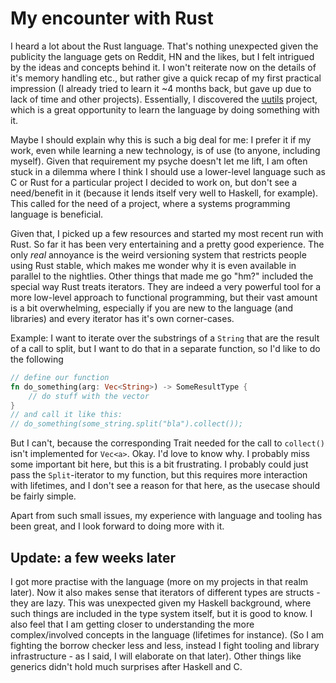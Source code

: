 # My encounter with Rust
I heard a lot about the Rust language. That's nothing unexpected
given the publicity the language gets on Reddit, HN and the likes,
but I felt intrigued by the ideas and concepts behind it. I won't
reiterate now on the details of it's memory handling etc., but rather
give a quick recap of my first practical impression (I already tried
to learn it ~4 months back, but gave up due to lack of time and other
projects). Essentially, I discovered the [uutils](https://github.com/uutils/coreutils)
project, which is a great opportunity to learn the language by doing
something with it.

Maybe I should explain why this is such a big deal for me: I prefer
it if my work, even while learning a new technology, is of use (to anyone,
including myself). Given that requirement my psyche doesn't let me lift,
I am often stuck in a dilemma where I think I should use a lower-level
language such as C or Rust for a particular project I decided to work on,
but don't see a need/benefit in it (because it lends itself very well to Haskell,
for example). This called for the need of a project, where a systems programming
language is beneficial.

Given that, I picked up a few resources and started my most recent run
with Rust. So far it has been very entertaining and a pretty good experience.
The only *real* annoyance is the weird versioning system that restricts people
using Rust stable, which makes me wonder why it is even available in parallel
to the nightlies. Other things that made me go "hm?" included the special way
Rust treats iterators. They are indeed a very powerful tool for a more low-level
approach to functional programming, but their vast amount is a bit overwhelming,
especially if you are new to the language (and libraries) and every iterator has
it's own corner-cases.

Example: I want to iterate over the substrings of a `String` that are the result
of a call to split, but I want to do that in a separate function, so I'd like to
do the following
```Rust
// define our function
fn do_something(arg: Vec<String>) -> SomeResultType {
    // do stuff with the vector
}
// and call it like this:
// do_something(some_string.split("bla").collect());
```
But I can't, because the corresponding Trait needed for the call to `collect()` isn't
implemented for `Vec<a>`. Okay. I'd love to know why. I probably miss some important
bit here, but this is a bit frustrating. I probably could just pass the `Split`-iterator
to my function, but this requires more interaction with lifetimes, and I don't see
a reason for that here, as the usecase should be fairly simple.

Apart from such small issues, my experience with language and tooling has been great,
and I look forward to doing more with it.

## Update: a few weeks later
I got more practise with the language (more on my projects in that realm later).
Now it also makes sense that iterators of different types are structs - they are lazy.
This was unexpected given my Haskell background, where such things are included in the
type system itself, but it is good to know. I also feel that I am getting closer to
understanding the more complex/involved concepts in the language (lifetimes for instance).
(So I am fighting the borrow checker less and less, instead I fight tooling and library
infrastructure - as I said, I will elaborate on that later). Other things like generics
didn't hold much surprises after Haskell and C.

